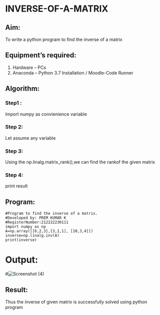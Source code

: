 # INVERSE-OF-A-MATRIX

## Aim:

To write a python program to find the inverse of a matrix

## Equipment’s required:

1. 	Hardware – PCs
2. 	Anaconda – Python 3.7 Installation / Moodle-Code Runner

## Algorithm:

### Step1 : 

Import numpy as convienience variable

### Step 2:

Let assume any variable

### Step 3: 

Using the np.linalg.matrix_rank(),we can find the rankof the given matrix

### Step 4: 

print result

## Program:
```
#Program to find the inverse of a matrix.
#Developed by: PREM KUMAR K
#RegisterNumber:212222230111
import numpy as np
A=np.array([[6,2,3],[3,1,1], [10,3,4]])
inverse=np.linalg.inv(A)
print(inverse)
```
# Output:

#![Screenshot (4)](https://user-images.githubusercontent.com/119476243/229773267-6b0d51df-cb43-49d7-b6ae-af545772e3bd.png)

## Result:

Thus the inverse of given matrix is successfully solved using python program

